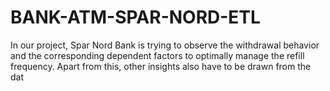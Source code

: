 # BANK-ATM-SPAR-NORD-ETL
In our project, Spar Nord Bank is trying to observe the withdrawal behavior and the corresponding dependent factors to optimally manage the refill frequency. Apart from this, other insights also have to be drawn from the dat
